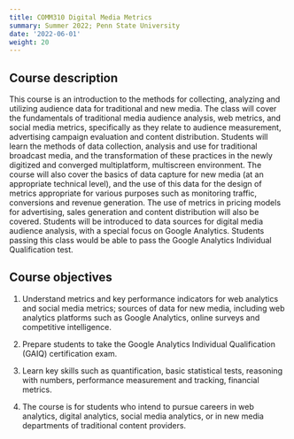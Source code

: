```yaml
---
title: COMM310 Digital Media Metrics
summary: Summer 2022; Penn State University
date: '2022-06-01'
weight: 20
---
```


## Course description

This course is an introduction to the methods for collecting, analyzing and utilizing audience data for traditional and new media. The class will cover the fundamentals of traditional media audience analysis, web metrics, and social media metrics, specifically as they relate to audience measurement, advertising campaign evaluation and content distribution. Students will learn the methods of data collection, analysis and use for traditional broadcast media, and the transformation of these practices in the newly digitized and converged multiplatform, multiscreen environment. The course will also cover the basics of data capture for new media (at an appropriate technical level), and the use of this data for the design of metrics appropriate for various purposes such as monitoring traffic, conversions and revenue generation. The use of metrics in pricing models for advertising, sales generation and content distribution will also be covered. Students will be introduced to data sources for digital media audience analysis, with a special focus on Google Analytics. Students passing this class would be able to pass the Google Analytics Individual Qualification test.

## Course objectives

1. Understand metrics and key performance indicators for web analytics and social media metrics; sources of data for new media, including web analytics platforms such as Google Analytics, online surveys and competitive intelligence.

2. Prepare students to take the Google Analytics Individual Qualification (GAIQ) certification exam.

3. Learn key skills such as quantification, basic statistical tests, reasoning with numbers, performance measurement and tracking, financial metrics.

4. The course is for students who intend to pursue careers in web analytics, digital analytics, social media analytics, or in new media departments of traditional content providers.
